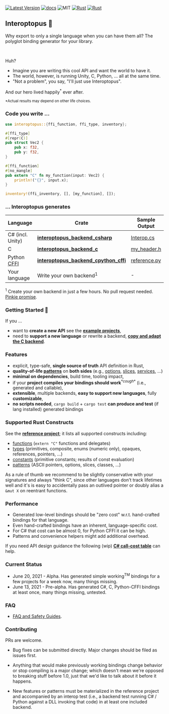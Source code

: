 
[![Latest Version]][crates.io]
[![docs]][docs.rs]
![MIT]
[![Rust](https://img.shields.io/badge/rust-1.53%2B-blue.svg?maxAge=3600)](https://github.com/ralfbiedert/interoptopus)
[![Rust](https://github.com/ralfbiedert/interoptopus/actions/workflows/rust.yml/badge.svg?branch=master)](https://github.com/ralfbiedert/interoptopus/actions/workflows/rust.yml)

## Interoptopus 🐙

Why export to only a single language when you can have them all? The polyglot binding generator for your library.

<br>

Huh?
- Imagine you are writing this cool API and want the world to have it.
- The world, however, is running Unity, C, Python, ... all at the same time.
- "Not a problem", you say, "I'll just use Interoptopus".

And our hero lived happily<sup>*</sup> ever after.

<sub>*Actual results may depend on other life choices.</sub>

### Code you write ...

```rust
use interoptopus::{ffi_function, ffi_type, inventory};

#[ffi_type]
#[repr(C)]
pub struct Vec2 {
    pub x: f32,
    pub y: f32,
}

#[ffi_function]
#[no_mangle]
pub extern "C" fn my_function(input: Vec2) {
    println!("{}", input.x);
}

inventory!(ffi_inventory, [], [my_function], []);

```

### ... Interoptopus generates

| Language | Crate | Sample Output |
| --- | --- | --- |
| C# (incl. Unity) | [**interoptopus_backend_csharp**](https://crates.io/crates/interoptopus_backend_csharp) | [Interop.cs](https://github.com/ralfbiedert/interoptopus/blob/master/interoptopus_backend_csharp/tests/output/Interop.cs) |
| C | [**interoptopus_backend_c**](https://crates.io/crates/interoptopus_backend_c) | [my_header.h](https://github.com/ralfbiedert/interoptopus/blob/master/interoptopus_backend_c/tests/output/my_header.h) |
| Python [CFFI](https://cffi.readthedocs.io/en/latest/index.html) | [**interoptopus_backend_cpython_cffi**](https://crates.io/crates/interoptopus_backend_cpython_cffi) | [reference.py](https://github.com/ralfbiedert/interoptopus/blob/master/interoptopus_backend_cpython_cffi/tests/output/reference_project.py) |
| Your language | Write your own backend<sup>1</sup> | - |

<sup>1</sup> Create your own backend in just a few hours. No pull request needed. [Pinkie promise](https://github.com/ralfbiedert/interoptopus/blob/master/FAQ.md#new-backends).

### Getting Started 🍼

If you ...
- want to **create a new API** see the [**example projects**](https://github.com/ralfbiedert/interoptopus/tree/master/examples),
- need to **support a new language** or rewrite a backend, [**copy and adapt the C backend**](https://github.com/ralfbiedert/interoptopus/tree/master/interoptopus_backend_c).

### Features

- explicit, type-safe, **single source of truth** API definition in Rust,
- **quality-of-life [patterns](crate::patterns)** on **both sides** (e.g., [options](crate::patterns::option), [slices](crate::patterns::slice), [services](crate::patterns::service), ...)
- **minimal on dependencies**, build time, tooling impact,
- if your **project compiles your bindings should work**<sup>&#42;*cough*&#42;</sup> (i.e., generated and callable),
- **extensible**, multiple backends, **easy to support new languages**, fully **customizable**,
- **no scripts needed**, `cargo build` + `cargo test` **can produce and test** (if lang installed) generated bindings


### Supported Rust Constructs
See the [**reference project**](https://github.com/ralfbiedert/interoptopus/tree/master/interoptopus_reference_project/src); it lists all supported constructs including:
- [functions](https://github.com/ralfbiedert/interoptopus/blob/master/interoptopus_reference_project/src/functions.rs) (`extern "C"` functions and delegates)
- [types](https://github.com/ralfbiedert/interoptopus/blob/master/interoptopus_reference_project/src/types.rs) (primitives, composite, enums (numeric only), opaques, references, pointers, ...)
- [constants](https://github.com/ralfbiedert/interoptopus/blob/master/interoptopus_reference_project/src/constants.rs) (primitive constants; results of const evaluation)
- [patterns](https://github.com/ralfbiedert/interoptopus/tree/master/interoptopus_reference_project/src/patterns) (ASCII pointers, options, slices, classes, ...)

As a rule of thumb we recommend to be slightly conservative with your signatures and always "think C", since other languages don't track lifetimes
well and it's is easy to accidentally pass an outlived pointer or doubly alias a `&mut X` on reentrant functions.


### Performance

- Generated low-level bindings should be "zero cost" w.r.t. hand-crafted bindings for that language.
- Even hand-crafted bindings have an inherent, language-specific cost.
- For C# that cost can be almost 0, for Python CFFI it can be high.
- Patterns and convenience helpers might add additional overhead.

If you need API design guidance the following (wip) [**C# call-cost table**](https://github.com/ralfbiedert/interoptopus/blob/master/interoptopus_backend_csharp/benches/BENCHMARK_RESULTS.md) can help.

### Current Status

- June 20, 2021 - Alpha. Has generated simple working<sup>TM</sup> bindings for a few projects for a week now, many things missing.
- June 13, 2021 - Pre-alpha. Has generated C#, C, Python-CFFI bindings at least once, many things missing, untested.


### FAQ

- [FAQ and Safety Guides](https://github.com/ralfbiedert/interoptopus/blob/master/FAQ.md).

### Contributing

PRs are welcome.

- Bug fixes can be submitted directly. Major changes should be filed as issues
first.

- Anything that would make previously working bindings change behavior or stop compiling
is a major change; which doesn't mean we're opposed to breaking stuff before 1.0, just that
we'd like to talk about it before it happens.

- New features or patterns must be materialized in the reference project and accompanied by
an interop test (i.e., a backend test running C# / Python against a DLL invoking that code)
in at least one included backend.

[Latest Version]: https://img.shields.io/crates/v/interoptopus.svg
[crates.io]: https://crates.io/crates/interoptopus
[MIT]: https://img.shields.io/badge/license-MIT-blue.svg
[docs]: https://docs.rs/interoptopus/badge.svg
[docs.rs]: https://docs.rs/interoptopus/
